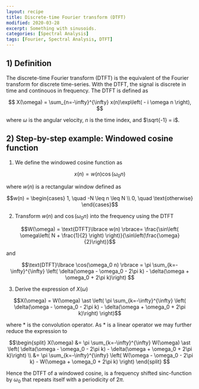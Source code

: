 ```yaml
---
layout: recipe
title: Discrete-time Fourier transform (DTFT)
modified: 2020-03-28
excerpt: Something with sinusoids.
categories: [Spectral Analysis]
tags: [Fourier, Spectral Analysis, DTFT]
---
```



## 1) Definition

The discrete-time Fourier transform (DTFT) is the equivalent of the Fourier transform for discrete time-series. With the DTFT, the signal is discrete in time and continouos in frequency. The DTFT is defined as

$$ X(\omega) = \sum_{n=-\infty}^{\infty} x(n)\exp\left( - i \omega n \right),  $$

where $\omega$ is the angular velocity, $n$ is the time index, and $\sqrt{-1} = i$.


## 2) Step-by-step example: Windowed cosine function

1) We define the windowed cosine function as

  $$ x(n) = w(n)\cos(\omega_0 n)$$

  where $w(n)$ is a rectangular window defined as

  $$w(n) = \begin{cases} 
  1, \quad -N \leq n \leq N \\ 
  0, \quad \text{otherwise}
  \end{cases}$$

2) Transform $w(n)$ and $\cos(\omega_0 n)$ into the frequency using the DTFT

  $$W(\omega) = \text{DTFT}\lbrace w(n) \rbrace= \frac{\sin\left( \omega\left( N + \frac{1}{2} \right) \right)}{\sin\left(\frac{\omega}{2}\right)}$$

  and

  $$\text{DTFT}\lbrace \cos(\omega_0 n) \rbrace = \pi \sum_{k=-\infty}^{\infty} \left( \delta(\omega - \omega_0 - 2\pi k) - \delta(\omega + \omega_0 + 2\pi k)\right)  $$

3) Derive the expression of $X(\omega)$
	
  $$X(\omega) = W(\omega) \ast \left( \pi \sum_{k=-\infty}^{\infty} \left( \delta(\omega - \omega_0 - 2\pi k) - \delta(\omega + \omega_0 + 2\pi k)\right) \right)$$

  where $\ast$ is the convolution operator. As $\ast$ is a linear operator we may further reduce the expression to 

  $$\begin{split}
  X(\omega) &= \pi  \sum_{k=-\infty}^{\infty} W(\omega) \ast  \left( \delta(\omega - \omega_0 - 2\pi k) - \delta(\omega + \omega_0 + 2\pi k)\right)  \\
  &= \pi  \sum_{k=-\infty}^{\infty} \left( W(\omega - \omega_0 - 2\pi k) - W(\omega + \omega_0 + 2\pi k) \right)
  \end{split}
  $$

  Hence the DTFT of a windowed cosine, is a frequency shifted sinc-function by $\omega_0$ that repeats itself with a periodicity of $2\pi$.


